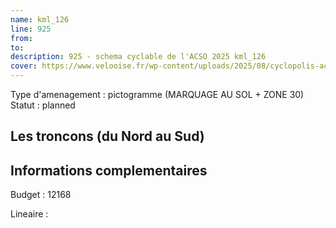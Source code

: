 ```yaml
---
name: kml_126 
line: 925
from: 
to:  
description: 925 - schema cyclable de l'ACSO 2025 kml_126 
cover: https://www.velooise.fr/wp-content/uploads/2025/08/cyclopolis-acso-925.jpg
---
```

Type d'amenagement : pictogramme (MARQUAGE AU SOL + ZONE 30)
Statut : planned
## Les troncons (du Nord au Sud)

## Informations complementaires

Budget  : 12168 

Lineaire :

